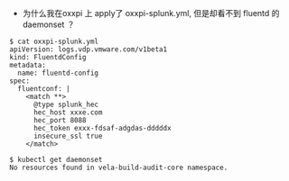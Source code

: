 - 为什么我在oxxpi 上 apply了 oxxpi-splunk.yml, 但是却看不到 fluentd 的 daemonset ？

```
$ cat oxxpi-splunk.yml
apiVersion: logs.vdp.vmware.com/v1beta1
kind: FluentdConfig
metadata:
  name: fluentd-config
spec:
  fluentconf: |
    <match **>
      @type splunk_hec
      hec_host xxxe.com
      hec_port 8088
      hec_token exxx-fdsaf-adgdas-dddddx
      insecure_ssl true
    </match>
```

```
$ kubectl get daemonset
No resources found in vela-build-audit-core namespace.
```